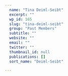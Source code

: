 ```yaml
---
  name: "Tina Deiml-Seibt"
  excerpt: ""
  wp_id: 165
  slug: "tina-deiml-seibt"
  group: "Past Members"
  subtitle: ""
  website: ""
  email: ""
  twitter: ""
  thumbnail_id: null
  publications: []
  sort_name: "Deiml-Seibt"

---
```

